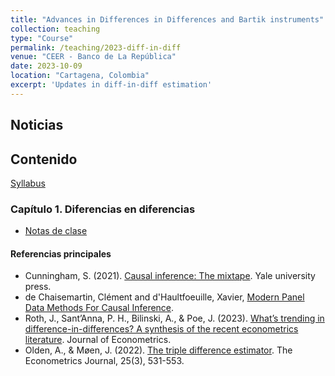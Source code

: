 ```yaml
---
title: "Advances in Differences in Differences and Bartik instruments"
collection: teaching
type: "Course"
permalink: /teaching/2023-diff-in-diff
venue: "CEER - Banco de La República"
date: 2023-10-09
location: "Cartagena, Colombia"
excerpt: 'Updates in diff-in-diff estimation'
---
```


## Noticias

## Contenido

[Syllabus](/files/dd_syllabus.pdf)


### Capítulo 1. Diferencias en diferencias
* [Notas de clase](/files/dd_c1.pdf)

#### Referencias principales

* Cunningham, S. (2021). [Causal inference: The mixtape](https://mixtape.scunning.com/). Yale university press.
* de Chaisemartin, Clément and d'Haultfoeuille, Xavier, [Modern Panel Data Methods For Causal Inference](https://ssrn.com/abstract=4487202).
* Roth, J., Sant’Anna, P. H., Bilinski, A., & Poe, J. (2023). [What’s trending in difference-in-differences? A synthesis of the recent econometrics literature](https://www.sciencedirect.com/science/article/abs/pii/S0304407623001318). Journal of Econometrics.
* Olden, A., & Møen, J. (2022). [The triple difference estimator](https://academic.oup.com/ectj/article/25/3/531/6545797). The Econometrics Journal, 25(3), 531-553.


